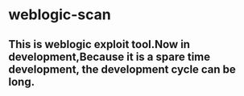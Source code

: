 # weblogic-scan
## This is weblogic exploit tool.Now in development,Because it is a spare time development, the development cycle can be long.
